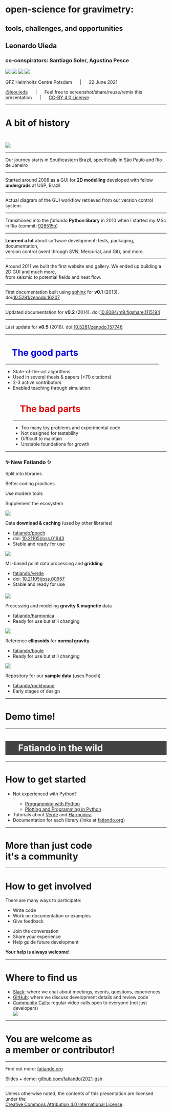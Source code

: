 <!--
This file defines the contents of each slide.
The reveal.js configuration can be found in index.html
-->

<!-- .slide: class="slide-title" data-background-color="#000000" data-background-image="assets/background.svg" data-background-repeat="no-repeat" data-background-position="center" -->

<div class="talk-title">

# open-science for gravimetry:

## tools, challenges, and opportunities

</div>

<div class="talk-authors">

## Leonardo Uieda

### co-conspirators: Santiago Soler, Agustina Pesce

</div>

<img src="assets/compgeolab-banner-light.svg" class="title-logo">
<img src="assets/university-of-liverpool-white.png" class="title-logo">
<img src="assets/conicet.png" class="title-logo">
<img src="assets/universidad-nacional-de-san-juan.png" class="title-logo">

GFZ Helmholtz Centre Potsdam <span style="margin: 0 20px">|</span> 22 June 2021

<i class="fab fa-twitter fa-fw"></i> [@leouieda](https://twitter.com/leouieda)
<span style="margin: 0 20px">|</span>
<i class="fa fa-camera"></i>
Feel free to screenshot/share/reuse/remix this presentation
<span style="margin: 0 20px">|</span>
[<i class="fab fa-creative-commons"></i><i class="fab fa-creative-commons-by"></i> CC-BY 4.0 License](https://creativecommons.org/licenses/by/4.0/)

---

<!-- .slide: class="slide-transition" data-background-color="rgb(25, 34, 55)" -->

<div class="centered">
<div>

# A bit of history

<img src="assets/logo-evolution.svg" style="margin-top: 5%;">

</div>
</div>

---

<!-- .slide: data-background-video="assets/brasil-sao-paulo-rio.mp4" data-background-size="contain" data-background-color="#000000" -->

<div class="r-stretch bottom-right">

Our journey starts in Southeastern Brazil, specifically in São Paulo and Rio de
Janeiro

</div>

---

<!-- .slide: data-background-image="assets/fatiando-as-a-gravmag-gui.svg" data-background-size="contain" data-background-repeat="no-repeat" data-background-color="#000000" -->

<div class="centered">
<div class="quote">

Started around 2008 as a GUI for **2D modelling** developed with
fellow **undergrads** at USP, Brazil

</div>
</div>

---

<!-- .slide: data-background-image="assets/fatiando-as-a-gravmag-gui.svg" data-background-size="contain" data-background-repeat="no-repeat" data-background-color="#000000" -->

<div class="r-stretch bottom-right bottom-dark">

Actual diagram of the GUI workflow retrieved from our version control system.

</div>

---

<!-- .slide: data-background-image="assets/fatiando-first-commit.svg" data-background-size="contain" data-background-repeat="no-repeat" data-background-color="#000000" -->

<div class="r-stretch bottom-right">

Transitioned into the *fatiando* **Python library** in 2010 when I started my
MSc in Rio
(commit: [928515b](https://github.com/fatiando/fatiando/commit/928515b0fcfdccecbc4f661ed2469390ef43ec1d))

</div>

---

<!-- .slide: data-background-image="assets/fatiando-first-commit-vcs.svg" data-background-size="contain" data-background-repeat="no-repeat" data-background-color="#000000" -->

<div class="r-stretch bottom-right">

**Learned a lot** about software development: tests, packaging, documentation,
<br>
version control (went through SVN, Mercurial, and Git), and more.

</div>

---

<!-- .slide: data-background-image="assets/fatiando-first-gallery.jpg" data-background-size="contain" data-background-repeat="no-repeat" data-background-color="#000000" -->

<div class="r-stretch bottom-left bottom-dark">

Around 2011 we built the first website and gallery. We ended up building a 2D
GUI and much more,
<br>
from seismic to potential fields and heat flow.

</div>

---

<!-- .slide: data-background-image="assets/fatiando-docs-v0.1.jpg" data-background-size="contain" data-background-repeat="no-repeat" data-background-color="#000000" -->

<div class="r-stretch bottom-left bottom-dark">

First documentation built using [sphinx](https://www.sphinx-doc.org) for
**v0.1** (2013). doi:[10.5281/zenodo.16207](https://doi.org/10.5281/zenodo.16207)

</div>

---

<!-- .slide: data-background-image="assets/fatiando-docs-v0.2.jpg" data-background-size="contain" data-background-repeat="no-repeat" data-background-color="#000000" -->

<div class="r-stretch bottom-left bottom-dark">

Updated documentation for **v0.2** (2014). doi:[10.6084/m9.figshare.1115194](https://doi.org/10.6084/m9.figshare.1115194)

</div>

---

<!-- .slide: data-background-image="assets/fatiando-docs-v0.5.jpg" data-background-size="contain" data-background-repeat="no-repeat" data-background-color="#000000" -->

<div class="r-stretch bottom-left bottom-dark">

Last update for **v0.5** (2016). doi:[10.5281/zenodo.157746](https://doi.org/10.5281/zenodo.157746)

</div>

---

<div class="container">
<div class="col-left" style="padding-right: 5%">

<h1 style="color: #0000dd;">
<i class="far fa-thumbs-up" style="margin-right: 20px;"></i>
The good parts
</h1>

<hr>

<ul class="fa-ul">

<li>
<span class="fa-li"> <i class="fa fa-lightbulb fa-fw"></i> </span>
State-of-the-art algorithms
</li>

<li>
<span class="fa-li"> <i class="fa fa-file-alt fa-fw"></i> </span>
Used in several thesis & papers (>70 citations)
</li>

<li>
<span class="fa-li"> <i class="fa fa-users fa-fw"></i> </span>
2-3 active contributors
</li>

<li>
<span class="fa-li"> <i class="fa fa-chalkboard-teacher fa-fw"></i> </span>
Enabled teaching through simulation
</li>

</ul>

</div>
<div class="col-right fragment" style="padding-left: 5%">

<h1 style="color: #dd0000;">
<i class="far fa-thumbs-down" style="margin-right: 20px;"></i>
The bad parts
</h1>

<hr>

<ul class="fa-ul">

<li>
<span class="fa-li"> <i class="fa fa-gamepad fa-fw"></i> </span>
Too many toy problems and experimental code
</li>

<li>
<span class="fa-li"> <i class="fas fa-vial fa-fw"></i> </span>
Not designed for testability
</li>

<li>
<span class="fa-li"> <i class="fa fa-tools fa-fw"></i> </span>
Difficult to maintain
</li>

<li>
<span class="fa-li"> <i class="fa fa-landmark fa-fw"></i> </span>
Unstable foundations for growth
</li>

</ul>
</div>

---

<div class="container small">
<div class="col">

### ✨ New Fatiando ✨

Split into libraries

Better coding practices

Use modern tools

Supplement the ecosystem

</div>
<div class="col fragment">

<a href="http://www.fatiando.org/pooch">
<img class="project-logo center-block" src="assets/pooch-logo.svg">
</a>

Data <b>download & caching</b> (used by other libraries)

<ul class="fa-ul project-icons">
<li><i class="fa-li fab fa-github fa-fw" title="Github repository"></i>
   <a href="https://github.com/fatiando/pooch">fatiando/pooch</a>
</li>
<li><i class="fa-li fas fa-bookmark fa-fw" title="Publication"></i>
   doi: <a href="https://doi.org/10.21105/joss.01943">10.21105/joss.01943</a>
</li>
<li><i class="fa-li fa fa-check fa-fw" style="color: green" title="Project status"></i>
   Stable and ready for use
</li>
</ul>

</div>
<div class="col fragment">

<a href="http://www.fatiando.org/verde">
<img class="project-logo center-block" src="assets/verde-logo.svg">
</a>

ML-based point data processing and <b>gridding</b>

<ul class="fa-ul project-icons">
<li><i class="fa-li fab fa-github fa-fw" title="Github repository"></i>
   <a href="https://github.com/fatiando/verde">fatiando/verde</a>
</li>
<li><i class="fa-li fas fa-bookmark fa-fw" title="Publication"></i>
   doi: <a href="https://doi.org/10.21105/joss.00957">10.21105/joss.00957</a>
</li>
<li><i class="fa-li fa fa-check fa-fw" style="color: green" title="Project status"></i>
   Stable and ready for use
</li>
</ul>

</div>
</div>
<div class="container small" style="margin-top: 4%">
<div class="col fragment">

<a href="http://www.fatiando.org/harmonica">
<img class="project-logo center-block" src="assets/harmonica-logo.svg">
</a>

Processing and modeling <b>gravity & magnetic</b> data

<ul class="fa-ul project-icons">
<li><i class="fa-li fab fa-github fa-fw" title="Github repository"></i>
   <a href="https://github.com/fatiando/harmonica">fatiando/harmonica</a>
</li>
<li><i class="fa-li fa fa-sync-alt fa-fw" style="color: green" title="Project status"></i>
   Ready for use but still changing
</li>
</ul>

</div>
<div class="col fragment">

<a href="http://www.fatiando.org/boule">
<img class="project-logo center-block" src="assets/boule-logo.svg">
</a>

Reference <b>ellipsoids</b> for <b>normal gravity</b>

<ul class="fa-ul project-icons">
<li><i class="fa-li fab fa-github fa-fw" title="Github repository"></i>
   <a href="https://github.com/fatiando/boule">fatiando/boule</a>
</li>
<li><i class="fa-li fa fa-sync-alt fa-fw" style="color: green" title="Project status"></i>
   Ready for use but still changing
</li>
</ul>

</div>
<div class="col fragment">

<a href="http://www.fatiando.org/rockhound">
<img class="project-logo center-block" src="assets/rockhound-logo.svg">
</a>

Repository for our **sample data** (uses Pooch)

<ul class="fa-ul project-icons">
<li><i class="fa-li fab fa-github fa-fw" title="Github repository"></i>
   <a href="https://github.com/fatiando/rockhound">fatiando/rockhound</a>
</li>
<li><i class="fa-li fa fa-flask fa-fw" style="color: orange" title="Project status"></i>
    Early stages of design
</li>
</ul>

</div>
</div>

---

<!-- .slide: class="slide-transition" data-background-color="#000000" data-background-image="assets/demo-time.gif" data-background-repeat="no-repeat" data-background-position="center" data-background-opacity="70%" -->

<div class="centered">
<div>

# Demo time!

</div>
</div>

---

<!-- .slide: data-background-image="assets/papers.svg" data-background-size="contain" data-background-repeat="no-repeat" data-background-color="#ffffff" -->

<div class="centered">
<div>

<h1 style="background-color: #000000bb; color: #ffffff; padding: 5px 40px;">
Fatiando in the wild
</h1>

</div>
</div>

---

# How to get started

<ul class="fa-ul">

<li class="fragment">
<span class="fa-li"><i class="fab fa-python"></i></span>
Not experienced with Python?
    <ul style="margin: 1em 0 0 1em;">
    <li>
     <a href="https://swcarpentry.github.io/python-novice-inflammation/">Programming with Python</a>
    </li>
    <li>
    <a href="https://swcarpentry.github.io/python-novice-gapminder/">Plotting and Programming in Python</a>
    </li>
    </ul>
</li>

<li class="fragment">
<span class="fa-li"><i class="fab fa-youtube"></i></span>
Tutorials about <a href="https://www.youtube.com/watch?v=-xZdNdvzm3E">Verde</a>
and <a href="https://www.youtube.com/watch?v=0bxZcCAr6bwab_channel=SoftwareUnderground">Harmonica</a>
</li>

<li class="fragment">
<span class="fa-li"> <i class="fas fa-book"></i> </span>
Documentation for each library
(links at <a href="https://www.fatiando.org">fatiando.org</a>)
</li>

</ul>

---

<!-- .slide: class="slide-transition" data-background-color="rgb(25, 34, 55)" -->

<div class="centered">
<div>

<h1>
More than just code <i class="fas fa-code"></i>
<br>
it's a <strong>community</strong> <i class="fas fa-users"></i>
</h1>

</div>
</div>

---

# How to get involved

There are many ways to participate:

<div class="container">
<div class="col-left">
<ul>
<li class="fragment">Write code</li>
<li class="fragment">Work on documentation or examples</li>
<li class="fragment">Give feedback</li>
</lu>
</div>
<div class="col-right">
<ul>
<li class="fragment">Join the conversation</li>
<li class="fragment">Share your experience</li>
<li class="fragment">Help guide future development</li>
</ul>
</div>
</div>

<div class="fragment">

**Your help is always welcome!**

</div>

---

# Where to find us

<ul class="fa-ul">

<li class="fragment">
<span class="fa-li"><i class="fab fa-slack"></i></span>
<a href="http://contact.fatiando.org/">Slack</a>:
where we chat about meetings, events, questions, experiences
</li>

<li class="fragment">
<span class="fa-li"><i class="fab fa-github"></i></span>
<a href="https://github.com/fatiando/">GitHub</a>:
where we discuss development details and review code
</li>

<li class="fragment">
<span class="fa-li"><i class="fa fa-microphone-alt"></i></span>
<div class="container">
<div class="col-left">
<a href="https://github.com/fatiando/meeting-notes">Community Calls</a>:
regular video calls open to everyone (not just developers)
</div>
<div class="col-right">
<img src="assets/fatiando-community-call.jpg">
</div>
</div>
</li>

</ul>

---

<!-- .slide: class="slide-transition" data-background-color="rgb(25, 34, 55)" -->

<div class="centered">
<div>

# You are welcome as <br> a member or contributor! <br> <i class="fas fa-rocket"></i>

</div>
</div>

---

<div class="centered huge">
<div>

Find out more:
[fatiando.org](https://www.fatiando.org)

Slides + demo:
[github.com/fatiando/2021-gsh](https://github.com/fatiando/2021-gsh)

</div>
</div>

---

<!-- .slide: class="slide-license" -->

<div class="centered">
<div>

<p class="license-icons">
<i class="fab fa-creative-commons"></i><i class="fab fa-creative-commons-by"></i>
</p>

Unless otherwise noted,
the contents of this presentation are
licensed under the
<br>
[Creative Commons Attribution 4.0 International License](https://creativecommons.org/licenses/by/4.0/).

</div>
</div>
